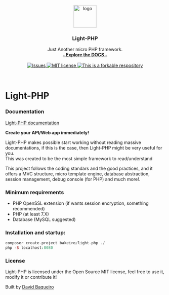 <p align="center">

  <a href="https://bakeiro.github.io/Light-PHP-documentation/">
    <img src="https://github.com/bakeiro/Light-PHP/blob/master/src/view/www/src/images/l.png" alt="logo" width=72 height=72>
  </a>
  <h3 align="center">Light-PHP</h3>
  <p align="center">
    Just Another micro PHP framework.
    <br>
    <a href="https://bakeiro.github.io/Light-PHP-documentation/"><strong>- Explore the DOCS -</strong></a>
    <br><br>
	<a href="https://github.com/bakeiro/Light-PHP/issues">
      <img src="https://img.shields.io/github/issues/bakeiro/Light-PHP.svg" alt="Issues">
    </a>
	<a href="https://github.com/bakeiro/Light-PHP">
      <img src="https://img.shields.io/github/license/bakeiro/Light-PHP.svg" alt="MIT license">
    </a>
    <a href="https://github.com/bakeiro/Light-PHP">
      <img src="https://img.shields.io/badge/forkable-yes-green.svg" alt="This is a forkable respository">
    </a>
  </p>
</p>
<br>


# Light-PHP

### Documentation
[Light-PHP documentation](https://bakeiro.github.io/Light-PHP-documentation/)   

**Create your API/Web app immediately!**  

Light-PHP makes possible start working without reading massive documentations, if this is the case, then Light-PHP might be very useful for you.  
This was created to be the most simple framework to read/understand  

This project follows the coding standars and the good practices, and it offers a MVC structure, micro template engine, database abstraction, session management, debug console (for PHP) and much more!.

### Minimum requirements
- PHP OpenSSL extension (if wants session encryption, something recommended)
- PHP (at least 7.X)
- Database (MySQL suggested)

### Installation and startup:
``` php
composer create-project bakeiro/light-php ./
php -S localhost:8080
```
### License

Light-PHP is licensed under the Open Source MIT license, feel free to use it, modify it or contribute it!</p>
Built by [David Baqueiro](https://davidbaqueiro.com)
